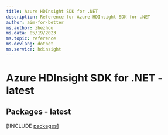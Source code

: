 ```yaml
---
title: Azure HDInsight SDK for .NET
description: Reference for Azure HDInsight SDK for .NET
author: aim-for-better
ms.author: zhezhou
ms.data: 05/19/2023
ms.topic: reference
ms.devlang: dotnet
ms.service: hdinsight
---
```

# Azure HDInsight SDK for .NET - latest
## Packages - latest
[!INCLUDE [packages](hdinsight-index.md)]